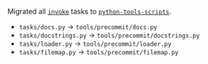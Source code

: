 Migrated all [`invoke`](https://www.pyinvoke.org/) tasks to [`python-tools-scripts`](https://github.com/s0undt3ch/python-tools-scripts).

* `tasks/docs.py` -> `tools/precommit/docs.py`
* `tasks/docstrings.py` -> `tools/precommit/docstrings.py`
* `tasks/loader.py` -> `tools/precommit/loader.py`
* `tasks/filemap.py` -> `tools/precommit/filemap.py`
